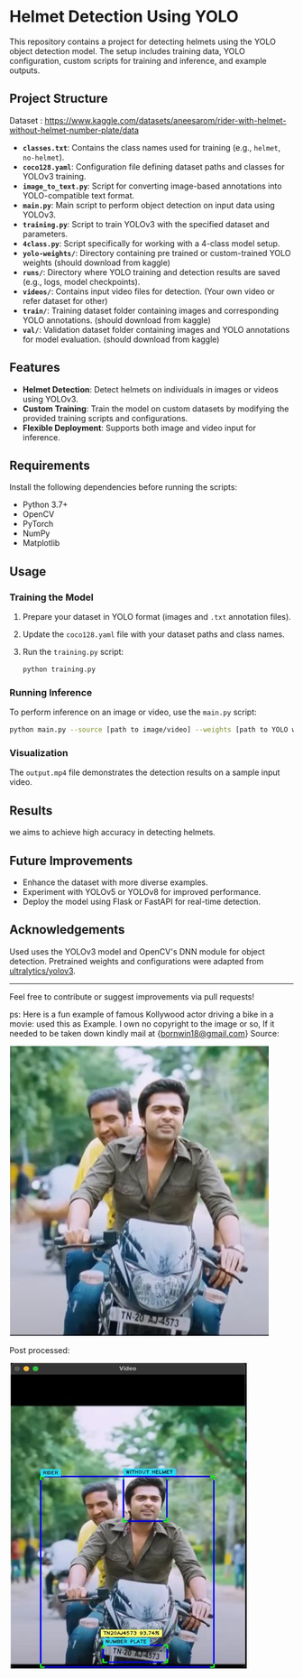 # Helmet Detection Using YOLO

This repository contains a project for detecting helmets using the YOLO object detection model. The setup includes training data, YOLO configuration, custom scripts for training and inference, and example outputs.

## Project Structure

Dataset : https://www.kaggle.com/datasets/aneesarom/rider-with-helmet-without-helmet-number-plate/data

- **`classes.txt`**: Contains the class names used for training (e.g., `helmet`, `no-helmet`).
- **`coco128.yaml`**: Configuration file defining dataset paths and classes for YOLOv3 training.
- **`image_to_text.py`**: Script for converting image-based annotations into YOLO-compatible text format.
- **`main.py`**: Main script to perform object detection on input data using YOLOv3.
- **`training.py`**: Script to train YOLOv3 with the specified dataset and parameters.
- **`4class.py`**: Script specifically for working with a 4-class model setup.
- **`yolo-weights/`**: Directory containing pre trained or custom-trained YOLO weights (should download from kaggle)
- **`runs/`**: Directory where YOLO training and detection results are saved (e.g., logs, model checkpoints).
- **`videos/`**: Contains input video files for detection. (Your own video or refer dataset for other)
- **`train/`**: Training dataset folder containing images and corresponding YOLO annotations. (should download from kaggle)
- **`val/`**: Validation dataset folder containing images and YOLO annotations for model evaluation. (should download from kaggle)


## Features

- **Helmet Detection**: Detect helmets on individuals in images or videos using YOLOv3.
- **Custom Training**: Train the model on custom datasets by modifying the provided training scripts and configurations.
- **Flexible Deployment**: Supports both image and video input for inference.

## Requirements

Install the following dependencies before running the scripts:

- Python 3.7+
- OpenCV
- PyTorch
- NumPy
- Matplotlib

 
## Usage

### Training the Model

1. Prepare your dataset in YOLO format (images and `.txt` annotation files).
2. Update the `coco128.yaml` file with your dataset paths and class names.
3. Run the `training.py` script:

   ```bash
   python training.py
   ```

### Running Inference

To perform inference on an image or video, use the `main.py` script:

```bash
python main.py --source [path to image/video] --weights [path to YOLO weights]
```

### Visualization

The `output.mp4` file demonstrates the detection results on a sample input video.

## Results

we aims to achieve high accuracy in detecting helmets.



## Future Improvements

- Enhance the dataset with more diverse examples.
- Experiment with YOLOv5 or YOLOv8 for improved performance.
- Deploy the model using Flask or FastAPI for real-time detection.

## Acknowledgements

Used uses the YOLOv3 model and OpenCV's DNN module for object detection. Pretrained weights and configurations were adapted from [ultralytics/yolov3](https://github.com/ultralytics/yolov3).

---

Feel free to contribute or suggest improvements via pull requests!

ps: 
Here is a fun example of famous Kollywood actor driving a bike in a movie:
used this as Example. I own no copyright to the image or so, If it needed to be taken down kindly mail at {bornwin18@gmail.com}
Source:

![image alt](https://github.com/sud0410/Helmet-numberplate-detection-using-Yolo/blob/79f889866e60f04047cd45549af84a1597e5ca3f/WhatsApp%20Image%202025-01-24%20at%2017.14.13.jpeg)




Post processed:

![image alt](https://github.com/sud0410/Helmet-numberplate-detection-using-Yolo/blob/79f889866e60f04047cd45549af84a1597e5ca3f/WhatsApp%20Image%202025-01-24%20at%2017.14.20.jpeg)





